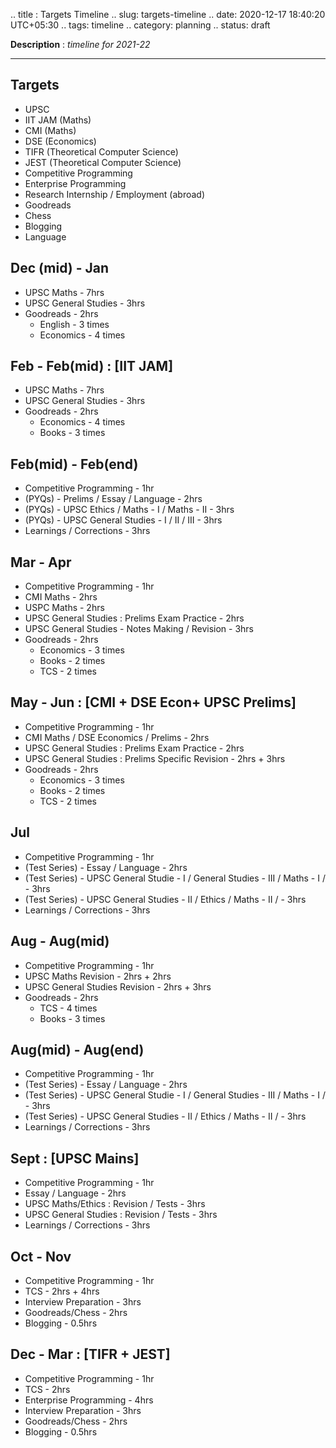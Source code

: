 .. title : Targets Timeline
.. slug: targets-timeline
.. date: 2020-12-17 18:40:20 UTC+05:30
.. tags: timeline
.. category: planning
.. status: draft

**Description** : *timeline for 2021-22*
<!-- TEASER_END -->

***

## Targets
- UPSC
- IIT JAM (Maths)
- CMI (Maths)
- DSE (Economics)
- TIFR (Theoretical Computer Science)
- JEST (Theoretical Computer Science)
- Competitive Programming
- Enterprise Programming
- Research Internship / Employment (abroad)
- Goodreads
- Chess
- Blogging
- Language

## Dec (mid) - Jan
- UPSC Maths - 7hrs
- UPSC General Studies - 3hrs
- Goodreads - 2hrs
	- English - 3 times
	- Economics - 4 times

## Feb - Feb(mid) : [IIT JAM]
- UPSC Maths - 7hrs
- UPSC General Studies - 3hrs
- Goodreads - 2hrs
	- Economics - 4 times
	- Books - 3 times

## Feb(mid) - Feb(end)
- Competitive Programming - 1hr
- (PYQs) - Prelims / Essay / Language - 2hrs
- (PYQs) - UPSC Ethics / Maths - I / Maths - II  - 3hrs
- (PYQs) - UPSC General Studies - I / II / III - 3hrs
- Learnings / Corrections - 3hrs

## Mar - Apr
- Competitive Programming - 1hr
- CMI Maths - 2hrs
- USPC Maths - 2hrs
- UPSC General Studies : Prelims Exam Practice - 2hrs
- UPSC General Studies - Notes Making / Revision - 3hrs
- Goodreads - 2hrs
	- Economics - 3 times
	- Books - 2 times
	- TCS - 2 times

## May - Jun : [CMI + DSE Econ+ UPSC Prelims]
- Competitive Programming - 1hr
- CMI Maths / DSE Economics / Prelims - 2hrs
- UPSC General Studies : Prelims Exam Practice - 2hrs
- UPSC General Studies : Prelims Specific Revision - 2hrs + 3hrs
- Goodreads - 2hrs
	- Economics - 3 times
	- Books - 2 times
	- TCS - 2 times

## Jul 
- Competitive Programming - 1hr
- (Test Series) - Essay / Language - 2hrs
- (Test Series) - UPSC General Studie - I / General Studies - III / Maths - I / - 3hrs
- (Test Series) - UPSC General Studies - II / Ethics / Maths - II / - 3hrs
- Learnings / Corrections - 3hrs

## Aug - Aug(mid)
- Competitive Programming - 1hr
- UPSC Maths Revision - 2hrs + 2hrs
- UPSC General Studies Revision - 2hrs + 3hrs
- Goodreads - 2hrs
	- TCS - 4 times
	- Books - 3 times

## Aug(mid) - Aug(end)
- Competitive Programming - 1hr
- (Test Series) - Essay / Language - 2hrs
- (Test Series) - UPSC General Studie - I / General Studies - III / Maths - I / - 3hrs
- (Test Series) - UPSC General Studies - II / Ethics / Maths - II / - 3hrs
- Learnings / Corrections - 3hrs

## Sept : [UPSC Mains]
- Competitive Programming - 1hr
- Essay / Language - 2hrs
- UPSC Maths/Ethics : Revision / Tests - 3hrs
- UPSC General Studies : Revision / Tests - 3hrs
- Learnings / Corrections - 3hrs

## Oct - Nov
- Competitive Programming - 1hr
- TCS - 2hrs + 4hrs
- Interview Preparation - 3hrs
- Goodreads/Chess - 2hrs
- Blogging - 0.5hrs

## Dec - Mar : [TIFR + JEST]
- Competitive Programming - 1hr
- TCS - 2hrs
- Enterprise Programming - 4hrs
- Interview Preparation - 3hrs
- Goodreads/Chess - 2hrs
- Blogging - 0.5hrs











